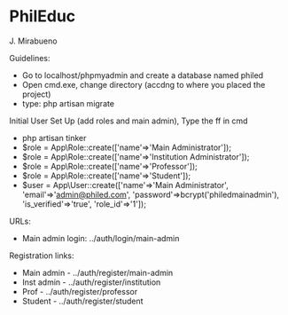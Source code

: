 # PhilEduc
J. Mirabueno

Guidelines:
* Go to localhost/phpmyadmin and create a database named philed
* Open cmd.exe, change directory (accdng to where you placed the project)
* type: php artisan migrate

Initial User Set Up (add roles and main admin), Type the ff in cmd
* php artisan tinker
* $role = App\Role::create(['name'=>'Main Administrator']);
* $role = App\Role::create(['name'=>'Institution Administrator']);
* $role = App\Role::create(['name'=>'Professor']);
* $role = App\Role::create(['name'=>'Student']);
* $user = App\User::create(['name'=>'Main Administrator', 'email'=>'admin@philed.com', 'password'=>bcrypt('philedmainadmin'), 'is_verified'=>'true', 'role_id'=>'1']);

URLs:
* Main admin login: ../auth/login/main-admin

Registration links:
* Main admin - ../auth/register/main-admin
* Inst admin - ../auth/register/institution
* Prof - ../auth/register/professor
* Student - ../auth/register/student

